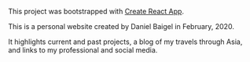 This project was bootstrapped with [Create React App](https://github.com/facebook/create-react-app).

This is a personal website created by Daniel Baigel in February, 2020.

It highlights current and past projects, a blog of my travels through Asia, and links to 
my professional and social media.